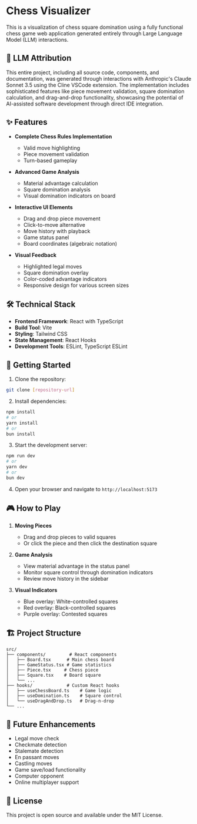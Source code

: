 # Chess Visualizer

This is a visualization of chess square domination using a fully functional chess game web application generated entirely through Large Language Model (LLM) interactions.

## 🤖 LLM Attribution

This entire project, including all source code, components, and documentation, was generated through interactions with Anthropic's Claude Sonnet 3.5 using the Cline VSCode extension. The implementation includes sophisticated features like piece movement validation, square domination calculation, and drag-and-drop functionality, showcasing the potential of AI-assisted software development through direct IDE integration.

## ✨ Features

- **Complete Chess Rules Implementation**

  - Valid move highlighting
  - Piece movement validation
  - Turn-based gameplay

- **Advanced Game Analysis**

  - Material advantage calculation
  - Square domination analysis
  - Visual domination indicators on board

- **Interactive UI Elements**

  - Drag and drop piece movement
  - Click-to-move alternative
  - Move history with playback
  - Game status panel
  - Board coordinates (algebraic notation)

- **Visual Feedback**
  - Highlighted legal moves
  - Square domination overlay
  - Color-coded advantage indicators
  - Responsive design for various screen sizes

## 🛠 Technical Stack

- **Frontend Framework**: React with TypeScript
- **Build Tool**: Vite
- **Styling**: Tailwind CSS
- **State Management**: React Hooks
- **Development Tools**: ESLint, TypeScript ESLint

## 🚀 Getting Started

1. Clone the repository:

```bash
git clone [repository-url]
```

2. Install dependencies:

```bash
npm install
# or
yarn install
# or
bun install
```

3. Start the development server:

```bash
npm run dev
# or
yarn dev
# or
bun dev
```

4. Open your browser and navigate to `http://localhost:5173`

## 🎮 How to Play

1. **Moving Pieces**

   - Drag and drop pieces to valid squares
   - Or click the piece and then click the destination square

2. **Game Analysis**

   - View material advantage in the status panel
   - Monitor square control through domination indicators
   - Review move history in the sidebar

3. **Visual Indicators**
   - Blue overlay: White-controlled squares
   - Red overlay: Black-controlled squares
   - Purple overlay: Contested squares

## 🏗 Project Structure

```
src/
├── components/         # React components
│   ├── Board.tsx      # Main chess board
│   ├── GameStatus.tsx # Game statistics
│   ├── Piece.tsx     # Chess piece
│   ├── Square.tsx    # Board square
│   └── ...
├── hooks/             # Custom React hooks
│   ├── useChessBoard.ts    # Game logic
│   ├── useDomination.ts    # Square control
│   └── useDragAndDrop.ts   # Drag-n-drop
└── ...
```

## 🎯 Future Enhancements

- Legal move check
- Checkmate detection
- Stalemate detection
- En passant moves
- Castling moves
- Game save/load functionality
- Computer opponent
- Online multiplayer support

## 📝 License

This project is open source and available under the MIT License.

